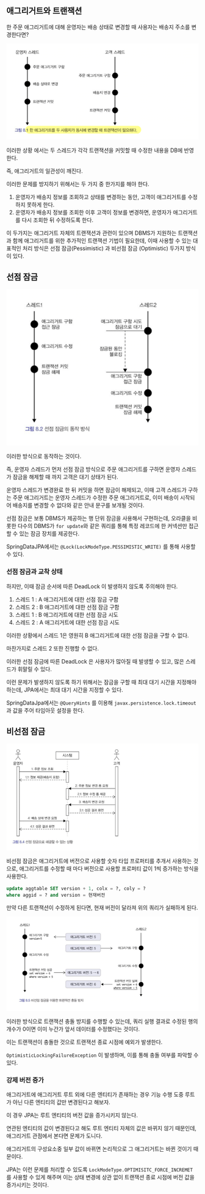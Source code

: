 ## 애그리거트와 트랜잭션

한 주문 애그리거트에 대해 운영자는 배송 상태로 변경할 때 사용자는 배송지 주소를 변경한다면?

![Untitled](./chap8-1.png)

이러한 상황 에서는 두 스레드가 각각 트랜잭션을 커밋할 때 수정한 내용을 DB에 반영한다.

즉, 애그리거트의 일관성이 깨진다.

이러한 문제를 방지하기 위해서는 두 가지 중 한가지를 해야 한다.

1. 운영자가 배송지 정보를 조회하고 상태를 변경하는 동안, 고객이 애그리거트를 수정하지 못하게 한다.
2. 운영자가 배송지 정보를 조회한 이후 고객이 정보를 변경하면, 운영자가 애그리거트를 다시 조회한 뒤 수정하도록 한다.

이 두가지는 애그리거트 자체의 트랜잭션과 관련이 있으며 DBMS가 지원하는 트랜잭션과 함께 애그리거트를 위한 추가적인 트랜잭션 기법이 필요한데, 이때 사용할 수 있는 대표적인 처리 방식은 선점 잠금(Pessimistic) 과 비선점 잠금 (Optimistic) 두가지 방식이 있다.

## 선점 잠금

![Untitled](./chap8-2.png)

이러한 방식으로 동작하는 것이다.

즉, 운영자 스레드가 먼저 선점 잠금 방식으로 주문 애그리거트를 구하면 운영자 스레드가 잠금을 해제할 때 까지 고객은 대기 상태가 된다.

운영자 스레드가 변경완료 한 뒤 커밋을 하면 잠금이 해제되고, 이때 고객 스레드가 구하는 주문 애그리거트는 운영자 스레드가 수정한 주문 애그리거트로, 이미 배송이 시작되어 배송지를 변경할 수 없다와 같은 안내 문구를 보개될 것이다.

선점 잠금은 보통 DBMS가 제공하는 행 단위 잠금을 사용해서 구현하는데, 오라클을 비롯한 다수의 DBMS가 `for update`와 같은 쿼리를 통해 특정 레코드에 한 커넥션만 접근할 수 있는 잠금 장치를 제공한다.

SpringDataJPA에서는 `@Lock(LockModeType.PESSIMISTIC_WRITE)` 를 통해 사용할 수 있다.

### 선점 잠금과 교착 상태

하지만, 이때 잠금 순서에 따른 DeadLock 이 발생하지 않도록 주의해야 한다.

1. 스레드 1 : A 애그리거트에 대한 선점 잠금 구함
2. 스레드 2 : B 애그리거트에 대한 선점 잠금 구함
3. 스레드 1 : B 애그리거트에 대한 선점 잠금 시도
4. 스레드 2 : A 애그리거트에 대한 선점 잠금 시도

이러한 상황에서 스레드 1은 영원히 B 애그리거트에 대한 선점 잠금을 구할 수 없다.

마찬가지로 스레드 2 또한 진행할 수 없다.

이러한 선점 잠금에 따른 DeadLock 은 사용자가 많아질 때 발생할 수 있고, 많은 스레드가 휘말릴 수 있다.

이런 문제가 발생하지 않도록 하기 위해서는 잠금을 구할 때 최대 대기 시간을 지정해야 하는데, JPA에서는 최대 대기 시간을 지정할 수 있다.

SpringDataJpa에서는 `@QueryHints` 를 이용해 `javax.persistence.lock.timeout` 과 값을 주어 타임아웃 설정을 한다.

## 비선점 잠금

![Untitled](./chap8-3.png)

비선점 잠금은 애그리거트에 버전으로 사용할 숫자 타입 프로퍼티를 추개서 사용하는 것으로, 애그리거트를 수정할 때 마다 버전으로 사용할 프로퍼티 값이 1씩 증가하는 방식을 사용한다.

```sql
update aggtable SET version + 1, colx = ?, coly = ?
where aggid = ? and version = 현재버전
```

만약 다른 트랜잭션이 수정하게 된다면, 현재 버전이 달라져 위의 쿼리가 실패하게 된다.

![Untitled](./chap8-4.png)

이러한 방식으로 트랜잭션 충돌 방지를 수행할 수 있는데, 쿼리 실행 결과로 수정된 행의 개수가 0이면 이미 누간가 앞서 데이터를 수정했다는 것이다.

이는 트랜잭션이 충돌한 것으로 트랜잭션 종료 시점에 예외가 발생한다.

`OptimisticLockingFailureException` 이 발생하며, 이를 통해 충돌 여부를 파악할 수 있다.

### 강제 버전 증가

애그리거트에 애그리거트 루트 외에 다른 엔티티가 존재하는 경우 기능 수행 도중 루트가 아닌 다른 엔티티의 값만 변경된다고 해보자.

이 경우 JPA는 루트 엔티티의 버전 값을 증가시키지 않는다.

연관된 엔티티의 값이 변경된다고 해도 루트 엔티티 자체의 값은 바뀌지 않기 때문인데, 애그리거트 관점에서 본다면 문제가 도니다.

애그리거트의 구성요소중 일부 값이 바뀌면 논리적으로 그 애그리거트는 바뀐 것이기 때문이다.

JPA는 이런 문제를 처리할 수 있도록 `LockModeType.OPTIMISITC_FORCE_INCREMET` 를 사용할 수 있게 해주며 이는 상태 변경에 상관 없이 트랜잭션 종료 시점에 버전 값을 증가시키는 것이다.